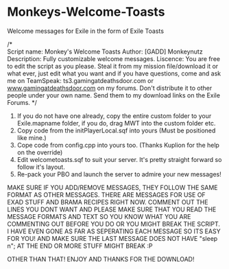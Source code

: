 # Monkeys-Welcome-Toasts
Welcome messages for Exile in the form of Exile Toasts

/*		
	Script name: Monkey's Welcome Toasts
	Author: [GADD] Monkeynutz
	Description: Fully customizable welcome messages.
	Liscence: You are free to edit the script as you please. Steal it from my mission file/download it or what ever,
	just edit what you want and if you have questions, come and ask me on TeamSpeak: ts3.gamingatdeathsdoor.com or 
	www.gamingatdeathsdoor.com on my forums. Don't distribute it to other people under your own name. Send them to
	my download links on the Exile Forums.
*/

1. If you do not have one already, copy the entire custom folder to your Exile.mapname folder, if you do, drag MWT into the custom folder etc.
2. Copy code from the initPlayerLocal.sqf into yours (Must be positioned like mine.)
3. Cope code from config.cpp into yours too. (Thanks Kuplion for the help on the override)
4. Edit welcometoasts.sqf to suit your server. It's pretty straight forward so follow it's layout.
5. Re-pack your PBO and launch the server to admire your new messages!

MAKE SURE IF YOU ADD/REMOVE MESSAGES, THEY FOLLOW THE SAME FORMAT AS OTHER MESSAGES. THERE ARE MESSAGES FOR USE OF EXAD STUFF AND BRAMA RECIPES RIGHT NOW.
COMMENT OUT THE LINES YOU DONT WANT AND PLEASE MAKE SURE THAT YOU READ THE MESSAGE FORMATS AND TEXT SO YOU KNOW WHAT YOU ARE COMMENTING OUT BEFORE YOU DO
OR YOU MIGHT BREAK THE SCRIPT. I HAVE EVEN GONE AS FAR AS SEPERATING EACH MESSAGE SO ITS EASY FOR YOU! AND MAKE SURE THE LAST MESSAGE DOES NOT HAVE "sleep n";
AT THE END OR MORE STUFF MIGHT BREAK :P

OTHER THAN THAT! ENJOY AND THANKS FOR THE DOWNLOAD!
